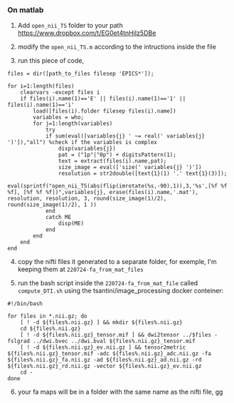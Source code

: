 ### On matlab

1) Add `open_nii_TS` folder to your path
https://www.dropbox.com/t/EG0et4tnHiIz5DBe

2) modify the `open_nii_TS.m` according to the intructions inside the file

3) run this piece of code, 

```
files = dir([path_to_files filesep 'EPICS*']);

for i=1:length(files)
    clearvars -except files i
    if files(i).name(1)=='E' || files(i).name(1)=='1' || files(i).name(1)=='i'
        load([files(i).folder filesep files(i).name])
        variables = who;
        for j=1:length(variables)
            try
            if sum(eval([variables{j} ' ~= real(' variables{j} ')']),"all") %check if the variables is complex
                disp(variables{j})
                pat = ("1p"|"0p") + digitsPattern(1);
                text = extract(files(i).name,pat);
                size_image = eval(['size(' variables{j} ')'])
                resolution = str2double([text{1}(1) '.' text{1}(3)]);
                eval(sprintf("open_nii_TS(abs(flip(imrotate(%s,-90),1)),3,'%s',[%f %f %f], [%f %f %f])",variables{j}, erase(files(i).name,'.mat'), resolution, resolution, 3, round(size_image(1)/2), round(size_image(1)/2), 1 ))
            end
            catch ME
                disp(ME)
            end
        end
    end
end
```

4) copy the nifti files it generated to a separate folder, for exemple, I'm keeping them at `220724-fa_from_mat_files`

5) run the bash script inside the `220724-fa_from_mat_file` called `compute_DTI.sh` using the tsantini/image_processing docker conteiner:

```
#!/bin/bash

for files in *.nii.gz; do
	[ ! -d ${files%.nii.gz} ] && mkdir ${files%.nii.gz}
	cd ${files%.nii.gz}
	[ ! -d ${files%.nii.gz}_tensor.mif ] && dwi2tensor ../$files -fslgrad ../dwi.bvec ../dwi.bval ${files%.nii.gz}_tensor.mif
	[ ! -d ${files%.nii.gz}_ev.nii.gz ] && tensor2metric  ${files%.nii.gz}_tensor.mif -adc ${files%.nii.gz}_adc.nii.gz -fa ${files%.nii.gz}_fa.nii.gz -ad ${files%.nii.gz}_ad.nii.gz -rd ${files%.nii.gz}_rd.nii.gz -vector ${files%.nii.gz}_ev.nii.gz
    cd -
done
```

6) your fa maps will be in a folder with the same name as the nifti file, gg
